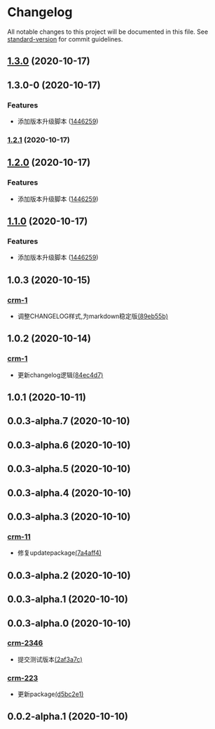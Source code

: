 # Changelog

All notable changes to this project will be documented in this file. See [standard-version](https://github.com/conventional-changelog/standard-version) for commit guidelines.

## [1.3.0](https://github.com/banzheshenghuo/fc-FE-workFlow-cli/compare/stg1.3.0-0...stg1.3.0) (2020-10-17)

## 1.3.0-0 (2020-10-17)


### Features

* 添加版本升级脚本 ([1446259](https://github.com/banzheshenghuo/fc-FE-workFlow-cli/commit/14462593f4b9992ea3fce284b8b638356762e92a))

### [1.2.1](https://github.com/banzheshenghuo/fc-FE-workFlow-cli/compare/v1.2.0...v1.2.1) (2020-10-17)

## [1.2.0](https://github.com/banzheshenghuo/fc-FE-workFlow-cli/compare/v1.0.2...v1.2.0) (2020-10-17)


### Features

* 添加版本升级脚本 ([1446259](https://github.com/banzheshenghuo/fc-FE-workFlow-cli/commit/14462593f4b9992ea3fce284b8b638356762e92a))

## [1.1.0](https://github.com/banzheshenghuo/fc-FE-workFlow-cli/compare/v1.0.2...v1.1.0) (2020-10-17)


### Features

* 添加版本升级脚本 ([1446259](https://github.com/banzheshenghuo/fc-FE-workFlow-cli/commit/14462593f4b9992ea3fce284b8b638356762e92a))

## 1.0.3 (2020-10-15)

### [crm-1](https://jira.forceclouds.com/browse/)

- 调整CHANGELOG样式,为markdown稳定版[(89eb55b)](https://gitlab.forceclouds.com/mobile/mobile-crm/commit/89eb55b)




## 1.0.2 (2020-10-14)

### [crm-1](https://jira.forceclouds.com/browse/)

- 更新changelog逻辑[(84ec4d7)](https://gitlab.forceclouds.com/mobile/mobile-crm/commit/84ec4d7)




## 1.0.1 (2020-10-11)
## 0.0.3-alpha.7 (2020-10-10)
## 0.0.3-alpha.6 (2020-10-10)
## 0.0.3-alpha.5 (2020-10-10)
## 0.0.3-alpha.4 (2020-10-10)
## 0.0.3-alpha.3 (2020-10-10)

### [crm-11](https://jira.forceclouds.com/browse/)

- 修复updatepackage[(7a4aff4)](https://gitlab.forceclouds.com/mobile/mobile-crm/commit/7a4aff4)




## 0.0.3-alpha.2 (2020-10-10)
## 0.0.3-alpha.1 (2020-10-10)
## 0.0.3-alpha.0 (2020-10-10)

### [crm-2346](https://jira.forceclouds.com/browse/)

- 提交测试版本[(2af3a7c)](https://gitlab.forceclouds.com/mobile/mobile-crm/commit/2af3a7c)





### [crm-223](https://jira.forceclouds.com/browse/)

- 更新package[(d5bc2e1)](https://gitlab.forceclouds.com/mobile/mobile-crm/commit/d5bc2e1)




## 0.0.2-alpha.1 (2020-10-10)
